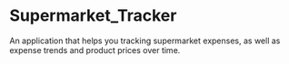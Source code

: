 # Supermarket_Tracker
An application that helps you tracking supermarket expenses, as well as expense trends and product prices over time.
